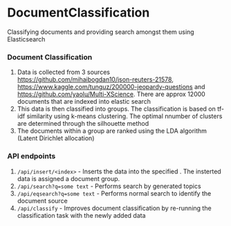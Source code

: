 # DocumentClassification
Classifying documents and providing search amongst them using Elasticsearch


### Document Classification
1. Data is collected from 3 sources https://github.com/mihaibogdan10/json-reuters-21578, https://www.kaggle.com/tunguz/200000-jeopardy-questions and https://github.com/yaolu/Multi-XScience.
There are approx 12000 documents that are indexed into elastic search
2. This data is then classified into groups. The classification is based on tf-idf similarity using k-means clustering. The optimal nnumber of clusters are determined through the silhouette method
3. The documents within a group are ranked using the LDA algorithm (Latent Dirichlet allocation)


### API endpoints

1. `/api/insert/<index>` - Inserts the data into the specified <index>. The insterted data is assigned a document group.
2. `/api/search?q=some text` - Performs search by generated topics
3. `/api/eqsearch?q=some text` -  Performs normal search to identify the document source
4. `/api/classify` - Improves document classification by re-running the classification task with the newly added data
